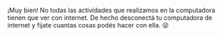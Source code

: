 ¡Muy bien! No todas las actividades que realizamos en la computadora tienen que ver con internet. De hecho desconectá tu computadora de internet y fijate cuantas cosas podés hacer con ella. :stuck_out_tongue_winking_eye: